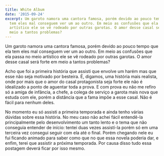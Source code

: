 ```yaml
---
title: White Album
date: '2015-09-24'
excerpt: Um garoto namora uma cantora famosa, porém devido ao pouco tempo que ela
  tem eles mal conseguem ver um ao outro. Em meio as confusões que ela passa no meio
  artístico ele se vê rodeado por outras garotas. O amor desse casal será forte em
  meio a tantos problemas?
---
```




Um garoto namora uma cantora famosa, porém devido ao pouco tempo que ela tem eles mal conseguem ver
um ao outro. Em meio as confusões que ela passa no meio artístico ele se vê rodeado por outras
garotas. O amor desse casal será forte em meio a tantos problemas?

Acho que foi a primeira história que assisti que envolve um harém mas que esse não seja motivado por
besteira. É, digamos, uma história mais realista, onde por mais que o amor do casal protagonista
seja forte ele não é idealizado a ponto de aguentar toda a prova. E com prova eu não me refiro só a
amiga de infância, a chefe, a colega de serviço a garota mais nova que estuda com ele, porém a
distância que a fama impõe a esse casal. Não é fácil para nenhum deles.

No momento eu só assisti a primeira temporada e ainda tenho várias dúvidas sobre essa história. No
meu caso não achei fácil entendê-la principalmente pelo desenvolvimento um tanto lento e o tema que
não conseguia entender de início: tentei duas vezes assistí-la porém só em uma terceira vez consegui
seguir com ela até o final. Porém chegando nele eu fui ficando animado para saber como que no que
essa novela poderia dar, e enfim, terei que assistir a próxima temporada. Por causa disso tudo
essa postagem deverá ficar por isso mesmo.
